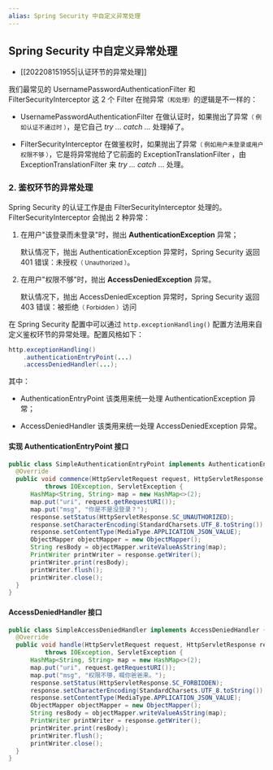 ```yaml
---
alias: Spring Security 中自定义异常处理
---
```


## Spring Security 中自定义异常处理

- [[202208151955|认证环节的异常处理]] 

我们最常见的 UsernamePasswordAuthenticationFilter 和 FilterSecurityInterceptor 这 2 个 Filter 在抛异常<small>（和处理）</small>的逻辑是不一样的：

- UsernamePasswordAuthenticationFilter 在做认证时，如果抛出了异常<small>（ 例如认证不通过时 ）</small>，是它自己 *try ... catch ...* 处理掉了。

- FilterSecurityInterceptor 在做鉴权时，如果抛出了异常<small>（ 例如用户未登录或用户权限不够 ）</small>，它是将异常抛给了它前面的 ExceptionTranslationFilter ，由 ExceptionTranslationFilter 来 *try ... catch ...* 处理。


### 2. 鉴权环节的异常处理

Spring Security 的认证工作是由 FilterSecurityInterceptor 处理的。FilterSecurityInterceptor 会抛出 2 种异常：

1. 在用户"该登录而未登录"时，抛出 **AuthenticationException** 异常；

    默认情况下，抛出 AuthenticationException 异常时，Spring Security 返回 401 错误：未授权<small>（ Unauthorized ）</small>。

2.  在用户"权限不够"时，抛出 **AccessDeniedException** 异常。

    默认情况下，抛出 AccessDeniedException 异常时，Spring Security 返回 403 错误：被拒绝<small>（ Forbidden ）</small>访问


在 Spring Security 配置中可以通过 `http.exceptionHandling()` 配置方法用来自定义鉴权环节的异常处理。配置风格如下：

```java
http.exceptionHandling()
    .authenticationEntryPoint(...)
    .accessDeniedHandler(...);
```

其中：

- AuthenticationEntryPoint 该类用来统一处理 AuthenticationException 异常；

- AccessDeniedHandler 该类用来统一处理 AccessDeniedException 异常。

#### 实现 AuthenticationEntryPoint 接口

```java
public class SimpleAuthenticationEntryPoint implements AuthenticationEntryPoint {
  @Override
  public void commence(HttpServletRequest request, HttpServletResponse response, AuthenticationException authException) 
          throws IOException, ServletException {
      HashMap<String, String> map = new HashMap<>(2);
      map.put("uri", request.getRequestURI());
      map.put("msg", "你是不是没登录？");
      response.setStatus(HttpServletResponse.SC_UNAUTHORIZED);
      response.setCharacterEncoding(StandardCharsets.UTF_8.toString());
      response.setContentType(MediaType.APPLICATION_JSON_VALUE);
      ObjectMapper objectMapper = new ObjectMapper();
      String resBody = objectMapper.writeValueAsString(map);
      PrintWriter printWriter = response.getWriter();
      printWriter.print(resBody);
      printWriter.flush();
      printWriter.close();
  }
}
```

#### AccessDeniedHandler 接口

```java
public class SimpleAccessDeniedHandler implements AccessDeniedHandler {
  @Override
  public void handle(HttpServletRequest request, HttpServletResponse response, AccessDeniedException accessDeniedException) 
          throws IOException, ServletException {
      HashMap<String, String> map = new HashMap<>(2);
      map.put("uri", request.getRequestURI());
      map.put("msg", "权限不够，喊你爸爸来。");
      response.setStatus(HttpServletResponse.SC_FORBIDDEN);
      response.setCharacterEncoding(StandardCharsets.UTF_8.toString());
      response.setContentType(MediaType.APPLICATION_JSON_VALUE);
      ObjectMapper objectMapper = new ObjectMapper();
      String resBody = objectMapper.writeValueAsString(map);
      PrintWriter printWriter = response.getWriter();
      printWriter.print(resBody);
      printWriter.flush();
      printWriter.close();
  }
}
```

